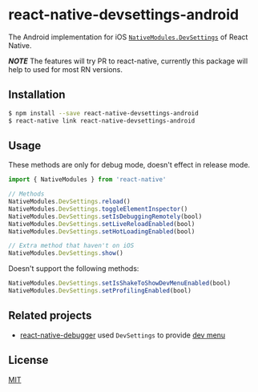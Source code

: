 # react-native-devsettings-android

The Android implementation for iOS [`NativeModules.DevSettings`](https://github.com/facebook/react-native/blob/6ad7e8281b37ee2ce6425363c0b17420d056807a/React/Modules/RCTDevSettings.mm#L231-L330) of React Native.

__*NOTE*__ The features will try PR to react-native, currently this package will help to used for most RN versions.

## Installation

```bash
$ npm install --save react-native-devsettings-android
$ react-native link react-native-devsettings-android
```

## Usage

These methods are only for debug mode, doesn't effect in release mode.

```js
import { NativeModules } from 'react-native'

// Methods
NativeModules.DevSettings.reload()
NativeModules.DevSettings.toggleElementInspector()
NativeModules.DevSettings.setIsDebuggingRemotely(bool)
NativeModules.DevSettings.setLiveReloadEnabled(bool)
NativeModules.DevSettings.setHotLoadingEnabled(bool)

// Extra method that haven't on iOS
NativeModules.DevSettings.show()
```

Doesn't support the following methods:

```js
NativeModules.DevSettings.setIsShakeToShowDevMenuEnabled(bool)
NativeModules.DevSettings.setProfilingEnabled(bool)
```

## Related projects

- [react-native-debugger](https://github.com/jhen0409/react-native-debugger) used `DevSettings` to provide [dev menu](https://github.com/jhen0409/react-native-debugger/blob/master/docs/shortcut-references.md#context-menu)

## License

[MIT](LICENSE.md)
